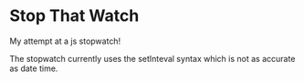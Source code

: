 # Stop That Watch

My attempt at a js stopwatch! 

The stopwatch currently uses the setInteval syntax which is not as accurate as date time. 

